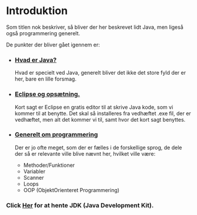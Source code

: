 # Introduktion

  Som titlen nok beskriver, så bliver der her beskrevet lidt Java, men ligeså også programmering generelt.
  
  De punkter der bliver gået igennem er:
  * ### [Hvad er Java?](https://github.com/Laustrup/Elias/blob/main/1-Introduktion/Hvad_Er_Java)
    Hvad er specielt ved Java, generelt bliver det ikke det store fyld der er her, bare en lille forsmag.

  * ### [Eclipse og opsætning.](https://github.com/Laustrup/Elias/blob/main/1-Introduktion/Eclipse_&_Opsætning)
    Kort sagt er Eclipse en gratis editor til at skrive Java kode, som vi kommer til at benytte. Det skal så installeres fra vedhæftet .exe fil, der er vedhæftet, men alt det kommer vi til, samt hvor det kort sagt benyttes.

  * ### [Generelt om programmering](https://github.com/Laustrup/Elias/blob/main/1-Introduktion/Generelt_Om_Programmering)
    Der er jo ofte meget, som der er fælles i de forskellige sprog, de dele der så er relevante ville blive nævnt her, hvilket ville være:
      * Methoder/Funktioner
      * Variabler
      * Scanner
      * Loops
      * OOP (ObjektOrienteret Programmering)

### Click [Her](https://drive.google.com/drive/folders/1AKdEtxWGfNdtxEN3iLPGDyCoDPQWUbMb?usp=sharing) for at hente JDK (Java Development Kit).